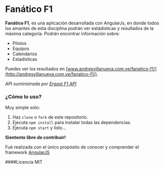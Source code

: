 # Fanático F1

**Fanático F1**, es una aplicación desarrollada con AngularJs, en donde todos los amantes de esta disciplina podrán ver estádisticas y resultados de la máxima categoría. Podrán encontrar información sobre:

- Pilotos
- Equipos
- Calendarios
- Estadísticas


Puedes ver los resultados en [www.andresvillanueva.com.ve/fanatico-f1/](http://andresvillanueva.com.ve/fanatico-f1/).

_API suministrada por [Ergast F1 API](http://ergast.com/mrd/)_

### ¿Cómo lo uso?

Muy simple solo: 
1. Haz `clone` o `fork` de este repositorio.
2. Ejecuta `npm install` para instalar todas las dependencias.
3. Ejecuta `npm start` y listo...

**Sientente libre de contribuir!**

Fué realizada con el único propósito de conocer y comprender el framework [AngularJS](https://angularjs.org/)

####Licencia
MIT 
